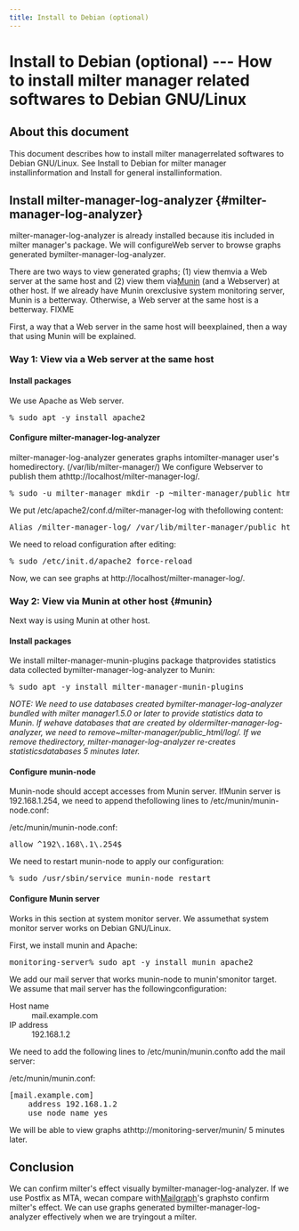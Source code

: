 ```yaml
---
title: Install to Debian (optional)
---
```


# Install to Debian (optional) --- How to install milter manager related softwares to Debian GNU/Linux

## About this document

This document describes how to install milter managerrelated softwares to Debian GNU/Linux. See Install to Debian for milter manager installinformation and Install for general installinformation.

## Install milter-manager-log-analyzer {#milter-manager-log-analyzer}

milter-manager-log-analyzer is already installed because itis included in milter manager's package. We will configureWeb server to browse graphs generated bymilter-manager-log-analyzer.

There are two ways to view generated graphs; (1) view themvia a Web server at the same host and (2) view them via[Munin](http://munin-monitoring.org/) (and a Webserver) at other host. If we already have Munin orexclusive system monitoring server, Munin is a betterway. Otherwise, a Web server at the same host is a betterway. FIXME

First, a way that a Web server in the same host will beexplained, then a way that using Munin will be explained.

### Way 1: View via a Web server at the same host

#### Install packages

We use Apache as Web server.

<pre>% sudo apt -y install apache2</pre>

#### Configure milter-manager-log-analyzer

milter-manager-log-analyzer generates graphs intomilter-manager user's homedirectory. (/var/lib/milter-manager/) We configure Webserver to publish them athttp://localhost/milter-manager-log/.

<pre>% sudo -u milter-manager mkdir -p ~milter-manager/public_html/log</pre>

We put /etc/apache2/conf.d/milter-manager-log with thefollowing content:

<pre>Alias /milter-manager-log/ /var/lib/milter-manager/public_html/log/</pre>

We need to reload configuration after editing:

<pre>% sudo /etc/init.d/apache2 force-reload</pre>

Now, we can see graphs at http://localhost/milter-manager-log/.

### Way 2: View via Munin at other host {#munin}

Next way is using Munin at other host.

#### Install packages

We install milter-manager-munin-plugins package thatprovides statistics data collected bymilter-manager-log-analyzer to Munin:

<pre>% sudo apt -y install milter-manager-munin-plugins</pre>

<em>NOTE: We need to use databases created bymilter-manager-log-analyzer bundled with milter manager1.5.0 or later to provide statistics data to Munin. If wehave databases that are created by oldermilter-manager-log-analyzer, we need to remove~milter-manager/public_html/log/. If we remove thedirectory, milter-manager-log-analyzer re-creates statisticsdatabases 5 minutes later.</em>

#### Configure munin-node

Munin-node should accept accesses from Munin server. IfMunin server is 192.168.1.254, we need to append thefollowing lines to /etc/munin/munin-node.conf:

/etc/munin/munin-node.conf:

<pre>allow ^192\.168\.1\.254$</pre>

We need to restart munin-node to apply our configuration:

<pre>% sudo /usr/sbin/service munin-node restart</pre>

#### Configure Munin server

Works in this section at system monitor server. We assumethat system monitor server works on Debian GNU/Linux.

First, we install munin and Apache:

<pre>monitoring-server% sudo apt -y install munin apache2</pre>

We add our mail server that works munin-node to munin'smonitor target. We assume that mail server has the followingconfiguration:

<dl>
<dt>Host name</dt>
<dd>mail.example.com</dd>
<dt>IP address</dt>
<dd>192.168.1.2</dd></dl>

We need to add the following lines to /etc/munin/munin.confto add the mail server:

/etc/munin/munin.conf:

<pre>[mail.example.com]
    address 192.168.1.2
    use_node_name yes</pre>

We will be able to view graphs athttp://monitoring-server/munin/ 5 minutes later.

## Conclusion

We can confirm milter's effect visually bymilter-manager-log-analyzer. If we use Postfix as MTA, wecan compare with[Mailgraph](http://mailgraph.schweikert.ch/)'s graphsto confirm milter's effect. We can use graphs generated bymilter-manager-log-analyzer effectively when we are tryingout a milter.


